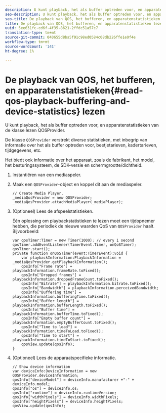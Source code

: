 ```yaml
---
description: U kunt playback, het als buffer optreden voor, en apparatenstatistieken van de klasse lezen QOSProvider.
seo-description: U kunt playback, het als buffer optreden voor, en apparatenstatistieken van de klasse lezen QOSProvider.
seo-title: De playback van QOS, het bufferen, en apparatenstatistieken lezen
title: De playback van QOS, het bufferen, en apparatenstatistieken lezen
uuid: 5ee631fc-cd6f-4f35-8621-2ffdc51a57c7
translation-type: tm+mt
source-git-commit: 040655d8ba5f91c98ed0584c08db226ffe1e0f4e
workflow-type: tm+mt
source-wordcount: '141'
ht-degree: 1%

---
```



# De playback van QOS, het bufferen, en apparatenstatistieken{#read-qos-playback-buffering-and-device-statistics} lezen

U kunt playback, het als buffer optreden voor, en apparatenstatistieken van de klasse lezen QOSProvider.

De klasse `QOSProvider` verstrekt diverse statistieken, met inbegrip van informatie over het als buffer optreden voor, beetjetarieven, kadertarieven, tijdgegevens, etc.

Het biedt ook informatie over het apparaat, zoals de fabrikant, het model, het besturingssysteem, de SDK-versie en schermgrootte/dichtheid.

1. Instantiëren van een mediaspeler.
1. Maak een `QOSProvider`-object en koppel dit aan de mediaspeler.

   ```
   // Create Media Player. 
   _mediaQosProvider = new QOSProvider; 
   _mediaQosProvider.attachMediaPlayer(_mediaPlayer);
   ```

1. (Optioneel) Lees de afspeelstatistieken.

   Één oplossing om playbackstatistieken te lezen moet een tijdopnemer hebben, die periodiek de nieuwe waarden QoS van `QOSProvider` haalt. Bijvoorbeeld:

   ```
   var qosTimer:Timer = new Timer(1000); // every 1 second  
   qosTimer.addEventListener(TimerEvent.Timer, onQoSTimer);  
   qosTimer.start(); 
   private function onQoSTimer(event:TimerEvent):void { 
       var playbackInformation:PlaybackInformation = _mediaQosProvider.getPlaybackInformation(); 
       qosInfo["Frame rate"] = playbackInformation.frameRate.toFixed();  
       qosInfo["Dropped frames"] = playbackInformation.droppedFrameCount.toFixed(); 
       qosInfo["Bitrate"] = playbackInformation.bitrate.toFixed(); 
       qosInfo["Bandwidth"] = playbackInformation.perceivedBandwidth; 
       qosInfo["Buffering time"] = playbackInformation.bufferingTime.toFixed(); 
       qosInfo["Buffer length"] = playbackInformation.bufferLength.toFixed();  
       qosInfo["Buffer time"] = playbackInformation.bufferTime.toFixed(); 
       qosInfo["Empty buffer count"] = playbackInformation.emptyBufferCount.toFixed();  
       qosInfo["Time to load"] = playbackInformation.timeToLoad.toFixed();  
       qosInfo["Time to start"] = playbackInformation.timeToStart.toFixed(); 
       qosView.update(qosInfo); 
   }
   ```

1. (Optioneel) Lees de apparaatspecifieke informatie.

   ```
   // Show device information 
   var deviceInfo:DeviceInformation = new QOSProvider.deviceInformation; 
   qosInfo["deviceModel"] = deviceInfo.manufacturer +"-" + deviceInfo.model; 
   qosInfo["os"] = deviceInfo.os;  
   qosInfo["runtime"] = deviceInfo.runtimeVersion;  
   qosInfo["widthPixels"] = deviceInfo.widthPixels;  
   qosInfo["heightPixels"] = deviceInfo.heightPixels; 
   qosView.update(qosInfo); 
   ```

